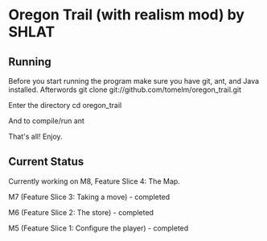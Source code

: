 Oregon Trail (with realism mod) by SHLAT
=====================

Running
-------
Before you start running the program make sure you have git, ant, and Java installed. Afterwords
	git clone git://github.com/tomelm/oregon_trail.git

Enter the directory
	cd oregon_trail

And to compile/run
	ant

That's all! Enjoy.

Current Status
--------------
Currently working on M8, Feature Slice 4: The Map.

M7 (Feature Slice 3: Taking a move) - completed

M6 (Feature Slice 2: The store) - completed

M5 (Feature Slice 1: Configure the player) - completed